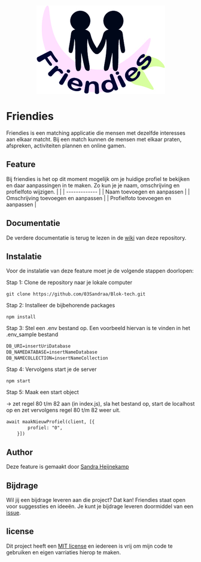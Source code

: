 <p align="center">
  <img src="/assets/wiki-fotos/friendiesLogo.jpg">
</p>

# Friendies
Friendies is een matching applicatie die mensen met dezelfde interesses aan elkaar matcht. Bij een match kunnen de mensen met elkaar praten, afspreken, activiteiten plannen en online gamen. 

## Feature
Bij friendies is het op dit moment mogelijk om je huidige profiel te bekijken en daar aanpassingen in te maken. Zo kun je je naam, omschrijving en profielfoto wijzigen.
|  |
| ------------- |
| Naam toevoegen en aanpassen | 
| Omschrijving toevoegen en aanpassen |
| Profielfoto toevoegen en aanpassen |

## Documentatie
De verdere documentatie is terug te lezen in de [wiki](https://github.com/03Sandraa/Blok-tech/wiki) van deze repository. 

## Instalatie
Voor de instalatie van deze feature moet je de volgende stappen doorlopen:

Stap 1: Clone de repository naar je lokale computer
```
git clone https://github.com/03Sandraa/Blok-tech.git
```

Stap 2: Installeer de bijbehorende packages
```
npm install
```

Stap 3: Stel een .env bestand op. Een voorbeeld hiervan is te vinden in het .env_sample bestand
```
DB_URI=insertUriDatabase
DB_NAMEDATABASE=insertNameDatabase
DB_NAMECOLLECTION=insertNameCollection
```

Stap 4: Vervolgens start je de server
```
npm start
```

Stap 5: Maak een start object 

-> zet regel 80 t/m 82 aan (in index.js), sla het bestand op, start de localhost op en zet vervolgens regel 80 t/m 82 weer uit.
```
await maakNieuwProfiel(client, [{
        profiel: "0",
    }])
```
## Author
Deze feature is gemaakt door [Sandra Heijnekamp](https://github.com/03Sandraa)

## Bijdrage
Wil jij een bijdrage leveren aan die project? Dat kan! Friendies staat open voor suggessties en ideeën. Je kunt je bijdrage leveren doormiddel van een [issue](https://github.com/03Sandraa/Blok-tech/issues).

## license
Dit project heeft een [MIT license](https://github.com/03Sandraa/Blok-tech/blob/main/LICENSE.md) en iedereen is vrij om mijn code te gebruiken en eigen varriaties hierop te maken.
